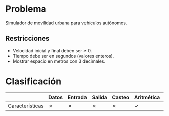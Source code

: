 # Problema

Simulador de movilidad urbana para vehículos autónomos.

## Restricciones

- Velocidad inicial y final deben ser ≥ 0.
- Tiempo debe ser en segundos (valores enteros).
- Mostrar espacio en metros con 3 decimales.

# Clasificación
|  | Datos | Entrada | Salida | Casteo | Aritmética | Relacionales | Lógicos | Condicionales | Ciclo | Matrices | Funciones |
|----------|-------|---------|--------|--------|------------|--------------|---------|---------------|-------|----------|-------------|
| Características | ✗ | ✗ | ✗ | ✗ | ✓ | ✗ | ✗ | ✗ | ✗ | ✗ | ✗ |
